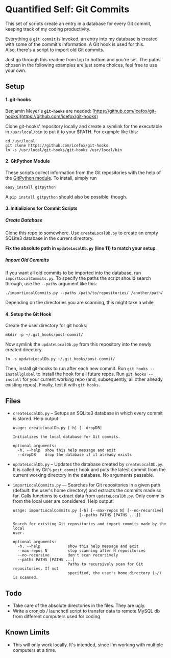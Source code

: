 # Quantified Self: Git Commits

This set of scripts create an entry in a database for every Git commit, keeping track of my coding productivity.

Everything a `git commit` is invoked, an entry into my database is created with some of the commit's information. A Git hook is used for this.  
Also, there's a script to import old Git commits.

Just go through this readme from top to bottom and you're set. The paths chosen in the following examples are just some choices, feel free to use your own.


## Setup
#### 1. git-hooks
Benjamin Meyer's **`git-hooks`** are needed: [https://github.com/icefox/git-hooks](https://github.com/icefox/git-hooks)

Clone git-hooks' repository locally and create a symlink for the executable in `/usr/local/bin` to put it to your $PATH. For example like this:

    cd /usr/local
    git clone https://github.com/icefox/git-hooks
    ln -s /usr/local/git-hooks/git-hooks /usr/local/bin

#### 2. GitPython Module
These scripts collect information from the Git repositories with the help of the [GitPython module](https://github.com/gitpython-developers/GitPython). To install, simply run

    easy_install gitpython

A `pip install gitpython` should also be possible, though.

#### 3. Initializions for Commit Scripts
##### Create Database
Clone this repo to somewhere. Use `createLocalDb.py` to create an empty SQLite3 database in the current directory.

**Fix the absolute path in `updateLocalDb.py` (line 11) to match your setup**.

##### Import Old Commits
If you want all old commits to be imported into the database, run `importLocalCommits.py`. To specify the paths the script should search through, use the `--paths` argument like this:

    ./importLocalCommits.py --paths /path/to/repositories/ /another/path/

Depending on the directories you are scanning, this might take a while.

#### 4. Setup the Git Hook
Create the user directory for git hooks:

    mkdir -p ~/.git_hooks/post-commit/

Now symlink the `updateLocalDb.py` from this repository into the newly created directory.

    ln -s updateLocalDb.py ~/.git_hooks/post-commit/

Then, install git-hooks to run after each new commit. Run `git hooks --installglobal` to install the hook for all future repos. Run `git hooks --install` for your current working repo (and, subsequently, all other already existing repos). Finally, test it with `git hooks`.


## Files
  * `createLocalDb.py` – Setups an SQLite3 database in which every commit is stored. Help output:

        usage: createLocalDb.py [-h] [--dropDB]

        Initializes the local database for Git commits.

        optional arguments:
          -h, --help  show this help message and exit
          --dropDB    drop the database if it already exists

  * `updateLocalDb.py` – Updates the database created by `createLocalDb.py`. It is called by Git's `post_commit` hook and puts the latest commit from the current working directory in the database. No arguments passable.

  * `importLocalCommits.py` — Searches for Git repositories in a given path (default: the user's home directory) and extracts the commits made so far. Calls functions to extract data from `updateLocalDb.py`. Only commits from the local user are considered. Help output:

        usage: importLocalCommits.py [-h] [--max-repos N] [--no-recursive]
                                     [--paths PATHS [PATHS ...]]

        Search for existing Git repositories and import commits made by the local
        user.

        optional arguments:
          -h, --help            show this help message and exit
          --max-repos N         stop scanning after N repositories
          --no-recursive        don't scan recursively
          --paths PATHS [PATHS ...]
                                Paths to recursively scan for Git repositories. If not
                                specified, the user's home directory (~/) is scanned.


## Todo
  * Take care of the absolute directories in the files. They are ugly.
  * Write a cronjob / launchctl script to transfer data to remote MySQL db from different computers used for coding

## Known Limits
  * This will only work locally. It's intended, since I'm working with multiple computers at a time.